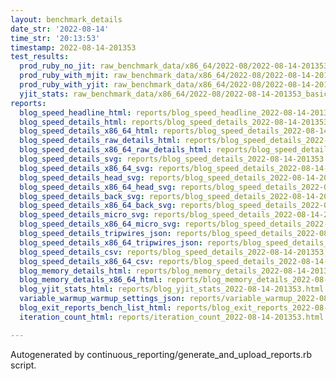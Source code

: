 ```yaml
---
layout: benchmark_details
date_str: '2022-08-14'
time_str: '20:13:53'
timestamp: 2022-08-14-201353
test_results:
  prod_ruby_no_jit: raw_benchmark_data/x86_64/2022-08/2022-08-14-201353_basic_benchmark_prod_ruby_no_jit.json
  prod_ruby_with_mjit: raw_benchmark_data/x86_64/2022-08/2022-08-14-201353_basic_benchmark_prod_ruby_with_mjit.json
  prod_ruby_with_yjit: raw_benchmark_data/x86_64/2022-08/2022-08-14-201353_basic_benchmark_prod_ruby_with_yjit.json
  yjit_stats: raw_benchmark_data/x86_64/2022-08/2022-08-14-201353_basic_benchmark_yjit_stats.json
reports:
  blog_speed_headline_html: reports/blog_speed_headline_2022-08-14-201353.html
  blog_speed_details_html: reports/blog_speed_details_2022-08-14-201353.html
  blog_speed_details_x86_64_html: reports/blog_speed_details_2022-08-14-201353.x86_64.html
  blog_speed_details_raw_details_html: reports/blog_speed_details_2022-08-14-201353.raw_details.html
  blog_speed_details_x86_64_raw_details_html: reports/blog_speed_details_2022-08-14-201353.x86_64.raw_details.html
  blog_speed_details_svg: reports/blog_speed_details_2022-08-14-201353.svg
  blog_speed_details_x86_64_svg: reports/blog_speed_details_2022-08-14-201353.x86_64.svg
  blog_speed_details_head_svg: reports/blog_speed_details_2022-08-14-201353.head.svg
  blog_speed_details_x86_64_head_svg: reports/blog_speed_details_2022-08-14-201353.x86_64.head.svg
  blog_speed_details_back_svg: reports/blog_speed_details_2022-08-14-201353.back.svg
  blog_speed_details_x86_64_back_svg: reports/blog_speed_details_2022-08-14-201353.x86_64.back.svg
  blog_speed_details_micro_svg: reports/blog_speed_details_2022-08-14-201353.micro.svg
  blog_speed_details_x86_64_micro_svg: reports/blog_speed_details_2022-08-14-201353.x86_64.micro.svg
  blog_speed_details_tripwires_json: reports/blog_speed_details_2022-08-14-201353.tripwires.json
  blog_speed_details_x86_64_tripwires_json: reports/blog_speed_details_2022-08-14-201353.x86_64.tripwires.json
  blog_speed_details_csv: reports/blog_speed_details_2022-08-14-201353.csv
  blog_speed_details_x86_64_csv: reports/blog_speed_details_2022-08-14-201353.x86_64.csv
  blog_memory_details_html: reports/blog_memory_details_2022-08-14-201353.html
  blog_memory_details_x86_64_html: reports/blog_memory_details_2022-08-14-201353.x86_64.html
  blog_yjit_stats_html: reports/blog_yjit_stats_2022-08-14-201353.html
  variable_warmup_warmup_settings_json: reports/variable_warmup_2022-08-14-201353.warmup_settings.json
  blog_exit_reports_bench_list_html: reports/blog_exit_reports_2022-08-14-201353.bench_list.html
  iteration_count_html: reports/iteration_count_2022-08-14-201353.html

---
```

Autogenerated by continuous_reporting/generate_and_upload_reports.rb script.
